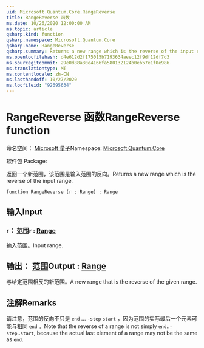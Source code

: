 ```yaml
---
uid: Microsoft.Quantum.Core.RangeReverse
title: RangeReverse 函数
ms.date: 10/26/2020 12:00:00 AM
ms.topic: article
qsharp.kind: function
qsharp.namespace: Microsoft.Quantum.Core
qsharp.name: RangeReverse
qsharp.summary: Returns a new range which is the reverse of the input range.
ms.openlocfilehash: d4e612d2f175015b7193634aeec12f9df12df7d3
ms.sourcegitcommit: 29e0d88a30e4166fa580132124b0eb57e1f0e986
ms.translationtype: MT
ms.contentlocale: zh-CN
ms.lasthandoff: 10/27/2020
ms.locfileid: "92695634"
---
```

# <a name="rangereverse-function"></a><span data-ttu-id="87c15-102">RangeReverse 函数</span><span class="sxs-lookup"><span data-stu-id="87c15-102">RangeReverse function</span></span>

<span data-ttu-id="87c15-103">命名空间： [Microsoft 量子](xref:Microsoft.Quantum.Core)</span><span class="sxs-lookup"><span data-stu-id="87c15-103">Namespace: [Microsoft.Quantum.Core](xref:Microsoft.Quantum.Core)</span></span>

<span data-ttu-id="87c15-104">软件包 [](https://nuget.org/packages/)</span><span class="sxs-lookup"><span data-stu-id="87c15-104">Package: [](https://nuget.org/packages/)</span></span>


<span data-ttu-id="87c15-105">返回一个新范围，该范围是输入范围的反向。</span><span class="sxs-lookup"><span data-stu-id="87c15-105">Returns a new range which is the reverse of the input range.</span></span>

```qsharp
function RangeReverse (r : Range) : Range
```


## <a name="input"></a><span data-ttu-id="87c15-106">输入</span><span class="sxs-lookup"><span data-stu-id="87c15-106">Input</span></span>

### <a name="r--range"></a><span data-ttu-id="87c15-107">r： [范围](xref:microsoft.quantum.lang-ref.range)</span><span class="sxs-lookup"><span data-stu-id="87c15-107">r : [Range](xref:microsoft.quantum.lang-ref.range)</span></span>

<span data-ttu-id="87c15-108">输入范围。</span><span class="sxs-lookup"><span data-stu-id="87c15-108">Input range.</span></span>



## <a name="output--range"></a><span data-ttu-id="87c15-109">输出： [范围](xref:microsoft.quantum.lang-ref.range)</span><span class="sxs-lookup"><span data-stu-id="87c15-109">Output : [Range](xref:microsoft.quantum.lang-ref.range)</span></span>

<span data-ttu-id="87c15-110">与给定范围相反的新范围。</span><span class="sxs-lookup"><span data-stu-id="87c15-110">A new range that is the reverse of the given range.</span></span>

## <a name="remarks"></a><span data-ttu-id="87c15-111">注解</span><span class="sxs-lookup"><span data-stu-id="87c15-111">Remarks</span></span>

<span data-ttu-id="87c15-112">请注意，范围的反向不只是 `end` ... `-step` `start` ，因为范围的实际最后一个元素可能与相同 `end` 。</span><span class="sxs-lookup"><span data-stu-id="87c15-112">Note that the reverse of a range is not simply `end`..`-step`..`start`, because the actual last element of a range may not be the same as `end`.</span></span>